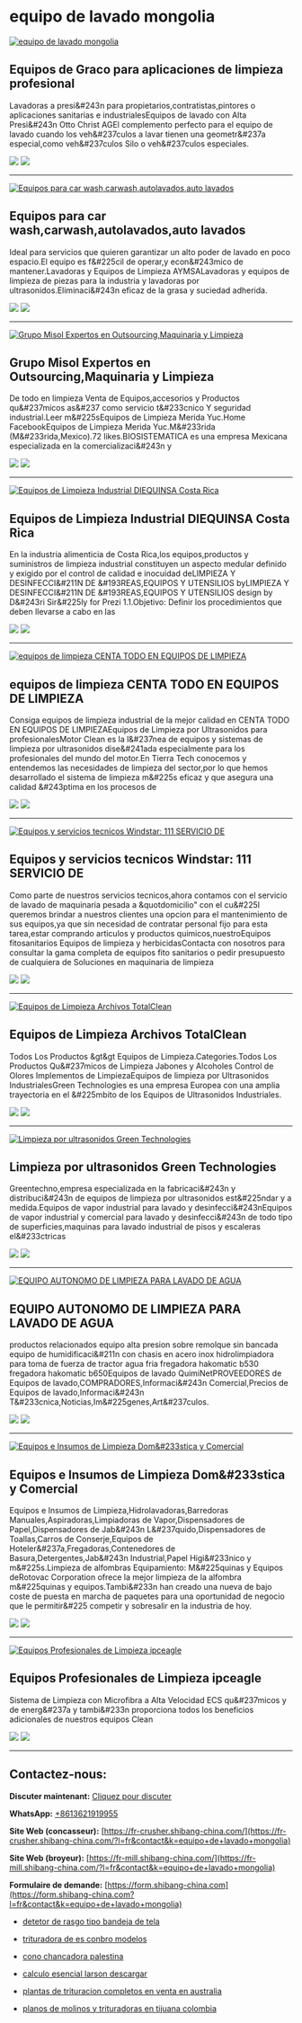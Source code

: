 # equipo de lavado mongolia

<a href="https://swt.shibang-china.com/?l=fr&img&k=equipo+de+lavado+mongolia" target="_blank">![equipo de lavado mongolia](http://static.shibang-china.com/all-800x300/1198.jpg)</a>

## Equipos de Graco para aplicaciones de limpieza profesional
Lavadoras a presi&#243n para propietarios,contratistas,pintores o aplicaciones sanitarias e industrialesEquipos de lavado con Alta Presi&#243n Otto Christ AGEl complemento perfecto para el equipo de lavado cuando los veh&#237culos a lavar tienen una geometr&#237a especial,como veh&#237culos Silo o veh&#237culos especiales.


<a href="https://whatsapp.shibangsoft.com/WhatsApp.php" target="_blank" title="WhatsApp">![](http://static.shibang-china.com/icon/whatsapp.png)</a> <a href="https://swt.shibang-china.com/?l=fr&icon&k=equipo+de+lavado+mongolia" target="_blank">![](http://static.shibang-china.com/icon/chat-fr.png)</a>

---

<a href="https://swt.shibang-china.com/?l=fr&img&k=equipo+de+lavado+mongolia" target="_blank">![Equipos para car wash,carwash,autolavados,auto lavados](http://static.shibang-china.com/all-800x300/1466.jpg)</a>

## Equipos para car wash,carwash,autolavados,auto lavados
Ideal para servicios que quieren garantizar un alto poder de lavado en poco espacio.El equipo es f&#225cil de operar,y econ&#243mico de mantener.Lavadoras y Equipos de Limpieza AYMSALavadoras y equipos de limpieza de piezas para la industria y lavadoras por ultrasonidos.Eliminaci&#243n eficaz de la grasa y suciedad adherida.


<a href="https://whatsapp.shibangsoft.com/WhatsApp.php" target="_blank" title="WhatsApp">![](http://static.shibang-china.com/icon/whatsapp.png)</a> <a href="https://swt.shibang-china.com/?l=fr&icon&k=equipo+de+lavado+mongolia" target="_blank">![](http://static.shibang-china.com/icon/chat-fr.png)</a>

---

<a href="https://swt.shibang-china.com/?l=fr&img&k=equipo+de+lavado+mongolia" target="_blank">![Grupo Misol Expertos en Outsourcing,Maquinaria y Limpieza](http://static.shibang-china.com/all-800x300/1369.jpg)</a>

## Grupo Misol Expertos en Outsourcing,Maquinaria y Limpieza
De todo en limpieza Venta de Equipos,accesorios y Productos qu&#237micos as&#237 como servicio t&#233cnico Y seguridad industrial.Leer m&#225sEquipos de Limpieza Merida Yuc.Home FacebookEquipos de Limpieza Merida Yuc.M&#233rida (M&#233rida,Mexico).72 likes.BIOSISTEMATICA es una empresa Mexicana especializada en la comercializaci&#243n y


<a href="https://whatsapp.shibangsoft.com/WhatsApp.php" target="_blank" title="WhatsApp">![](http://static.shibang-china.com/icon/whatsapp.png)</a> <a href="https://swt.shibang-china.com/?l=fr&icon&k=equipo+de+lavado+mongolia" target="_blank">![](http://static.shibang-china.com/icon/chat-fr.png)</a>

---

<a href="https://swt.shibang-china.com/?l=fr&img&k=equipo+de+lavado+mongolia" target="_blank">![Equipos de Limpieza Industrial DIEQUINSA Costa Rica](http://static.shibang-china.com/all-800x300/636.jpg)</a>

## Equipos de Limpieza Industrial DIEQUINSA Costa Rica
En la industria alimenticia de Costa Rica,los equipos,productos y suministros de limpieza industrial constituyen un aspecto medular definido y exigido por el control de calidad e inocuidad deLIMPIEZA Y DESINFECCI&#211N DE &#193REAS,EQUIPOS Y UTENSILIOS byLIMPIEZA Y DESINFECCI&#211N DE &#193REAS,EQUIPOS Y UTENSILIOS design by D&#243ri Sir&#225ly for Prezi 1.1.Objetivo: Definir los procedimientos que deben llevarse a cabo en las


<a href="https://whatsapp.shibangsoft.com/WhatsApp.php" target="_blank" title="WhatsApp">![](http://static.shibang-china.com/icon/whatsapp.png)</a> <a href="https://swt.shibang-china.com/?l=fr&icon&k=equipo+de+lavado+mongolia" target="_blank">![](http://static.shibang-china.com/icon/chat-fr.png)</a>

---

<a href="https://swt.shibang-china.com/?l=fr&img&k=equipo+de+lavado+mongolia" target="_blank">![equipos de limpieza CENTA TODO EN EQUIPOS DE LIMPIEZA](http://static.shibang-china.com/all-800x300/510.jpg)</a>

## equipos de limpieza CENTA TODO EN EQUIPOS DE LIMPIEZA
Consiga equipos de limpieza industrial de la mejor calidad en CENTA TODO EN EQUIPOS DE LIMPIEZAEquipos de Limpieza por Ultrasonidos para profesionalesMotor Clean es la l&#237nea de equipos y sistemas de limpieza por ultrasonidos dise&#241ada especialmente para los profesionales del mundo del motor.En Tierra Tech conocemos y entendemos las necesidades de limpieza del sector,por lo que hemos desarrollado el sistema de limpieza m&#225s eficaz y que asegura una calidad &#243ptima en los procesos de


<a href="https://whatsapp.shibangsoft.com/WhatsApp.php" target="_blank" title="WhatsApp">![](http://static.shibang-china.com/icon/whatsapp.png)</a> <a href="https://swt.shibang-china.com/?l=fr&icon&k=equipo+de+lavado+mongolia" target="_blank">![](http://static.shibang-china.com/icon/chat-fr.png)</a>

---

<a href="https://swt.shibang-china.com/?l=fr&img&k=equipo+de+lavado+mongolia" target="_blank">![Equipos y servicios tecnicos Windstar: 111 SERVICIO DE](http://static.shibang-china.com/all-800x300/324.jpg)</a>

## Equipos y servicios tecnicos Windstar: 111 SERVICIO DE
Como parte de nuestros servicios tecnicos,ahora contamos con el servicio de lavado de maquinaria pesada a &quotdomicilio" con el cu&#225l queremos brindar a nuestros clientes una opcion para el mantenimiento de sus equipos,ya que sin necesidad de contratar personal fijo para esta tarea,estar comprando articulos y productos quimicos,nuestroEquipos fitosanitarios Equipos de limpieza y herbicidasContacta con nosotros para consultar la gama completa de equipos fito sanitarios o pedir presupuesto de cualquiera de Soluciones en maquinaria de limpieza


<a href="https://whatsapp.shibangsoft.com/WhatsApp.php" target="_blank" title="WhatsApp">![](http://static.shibang-china.com/icon/whatsapp.png)</a> <a href="https://swt.shibang-china.com/?l=fr&icon&k=equipo+de+lavado+mongolia" target="_blank">![](http://static.shibang-china.com/icon/chat-fr.png)</a>

---

<a href="https://swt.shibang-china.com/?l=fr&img&k=equipo+de+lavado+mongolia" target="_blank">![Equipos de Limpieza Archivos TotalClean](http://static.shibang-china.com/all-800x300/630.jpg)</a>

## Equipos de Limpieza Archivos TotalClean
Todos Los Productos &gt&gt Equipos de Limpieza.Categories.Todos Los Productos Qu&#237micos de Limpieza Jabones y Alcoholes Control de Olores Implementos de LimpiezaEquipos de limpieza por Ultrasonidos IndustrialesGreen Technologies es una empresa Europea con una amplia trayectoria en el &#225mbito de los Equipos de Ultrasonidos Industriales.


<a href="https://whatsapp.shibangsoft.com/WhatsApp.php" target="_blank" title="WhatsApp">![](http://static.shibang-china.com/icon/whatsapp.png)</a> <a href="https://swt.shibang-china.com/?l=fr&icon&k=equipo+de+lavado+mongolia" target="_blank">![](http://static.shibang-china.com/icon/chat-fr.png)</a>

---

<a href="https://swt.shibang-china.com/?l=fr&img&k=equipo+de+lavado+mongolia" target="_blank">![Limpieza por ultrasonidos Green Technologies](http://static.shibang-china.com/all-800x300/1327.jpg)</a>

## Limpieza por ultrasonidos Green Technologies
Greentechno,empresa especializada en la fabricaci&#243n y distribuci&#243n de equipos de limpieza por ultrasonidos est&#225ndar y a medida.Equipos de vapor industrial para lavado y desinfecci&#243nEquipos de vapor industrial y comercial para lavado y desinfecci&#243n de todo tipo de superficies,maquinas para lavado industrial de pisos y escaleras el&#233ctricas


<a href="https://whatsapp.shibangsoft.com/WhatsApp.php" target="_blank" title="WhatsApp">![](http://static.shibang-china.com/icon/whatsapp.png)</a> <a href="https://swt.shibang-china.com/?l=fr&icon&k=equipo+de+lavado+mongolia" target="_blank">![](http://static.shibang-china.com/icon/chat-fr.png)</a>

---

<a href="https://swt.shibang-china.com/?l=fr&img&k=equipo+de+lavado+mongolia" target="_blank">![EQUIPO AUTONOMO DE LIMPIEZA PARA LAVADO DE AGUA](http://static.shibang-china.com/all-800x300/1522.jpg)</a>

## EQUIPO AUTONOMO DE LIMPIEZA PARA LAVADO DE AGUA
productos relacionados equipo alta presion sobre remolque sin bancada equipo de humidificaci&#211n con chasis en acero inox hidrolimpiadora para toma de fuerza de tractor agua fria fregadora hakomatic b530 fregadora hakomatic b650Equipos de lavado QuimiNetPROVEEDORES de Equipos de lavado,COMPRADORES,Informaci&#243n Comercial,Precios de Equipos de lavado,Informaci&#243n T&#233cnica,Noticias,Im&#225genes,Art&#237culos.


<a href="https://whatsapp.shibangsoft.com/WhatsApp.php" target="_blank" title="WhatsApp">![](http://static.shibang-china.com/icon/whatsapp.png)</a> <a href="https://swt.shibang-china.com/?l=fr&icon&k=equipo+de+lavado+mongolia" target="_blank">![](http://static.shibang-china.com/icon/chat-fr.png)</a>

---

<a href="https://swt.shibang-china.com/?l=fr&img&k=equipo+de+lavado+mongolia" target="_blank">![Equipos e Insumos de Limpieza Dom&#233stica y Comercial](http://static.shibang-china.com/all-800x300/483.jpg)</a>

## Equipos e Insumos de Limpieza Dom&#233stica y Comercial
Equipos e Insumos de Limpieza,Hidrolavadoras,Barredoras Manuales,Aspiradoras,Limpiadoras de Vapor,Dispensadores de Papel,Dispensadores de Jab&#243n L&#237quido,Dispensadores de Toallas,Carros de Conserje,Equipos de Hoteler&#237a,Fregadoras,Contenedores de Basura,Detergentes,Jab&#243n Industrial,Papel Higi&#233nico y m&#225s.Limpieza de alfombras Equipamiento: M&#225quinas y Equipos deRotovac Corporation ofrece la mejor limpieza de la alfombra m&#225quinas y equipos.Tambi&#233n han creado una nueva de bajo coste de puesta en marcha de paquetes para una oportunidad de negocio que le permitir&#225 competir y sobresalir en la industria de hoy.


<a href="https://whatsapp.shibangsoft.com/WhatsApp.php" target="_blank" title="WhatsApp">![](http://static.shibang-china.com/icon/whatsapp.png)</a> <a href="https://swt.shibang-china.com/?l=fr&icon&k=equipo+de+lavado+mongolia" target="_blank">![](http://static.shibang-china.com/icon/chat-fr.png)</a>

---

<a href="https://swt.shibang-china.com/?l=fr&img&k=equipo+de+lavado+mongolia" target="_blank">![Equipos Profesionales de Limpieza ipceagle](http://static.shibang-china.com/all-800x300/633.jpg)</a>

## Equipos Profesionales de Limpieza ipceagle
Sistema de Limpieza con Microfibra a Alta Velocidad ECS qu&#237micos y de energ&#237a y tambi&#233n proporciona todos los beneficios adicionales de nuestros equipos Clean

<a href="https://whatsapp.shibangsoft.com/WhatsApp.php" target="_blank" title="WhatsApp">![](http://static.shibang-china.com/icon/whatsapp.png)</a> <a href="https://swt.shibang-china.com/?l=fr&icon&k=equipo+de+lavado+mongolia" target="_blank">![](http://static.shibang-china.com/icon/chat-fr.png)</a>

---
## Contactez-nous:

**Discuter maintenant:** [Cliquez pour discuter](https://swt.shibang-china.com?l=fr&contact&k=equipo+de+lavado+mongolia)

**WhatsApp:**  [+8613621919955](https://whatsapp.shibangsoft.com/WhatsApp.php)

**Site Web (concasseur):** [https://fr-crusher.shibang-china.com/](https://fr-crusher.shibang-china.com/?l=fr&contact&k=equipo+de+lavado+mongolia)

**Site Web (broyeur):** [https://fr-mill.shibang-china.com/](https://fr-mill.shibang-china.com/?l=fr&contact&k=equipo+de+lavado+mongolia)

**Formulaire de demande:** [https://form.shibang-china.com](https://form.shibang-china.com?l=fr&contact&k=equipo+de+lavado+mongolia)

* [detetor de rasgo tipo bandeja de tela](../64/detetor%20de%20rasgo%20tipo%20bandeja%20de%20tela.md)

* [trituradora de es conbro modelos](../64/trituradora%20de%20es%20conbro%20modelos.md)

* [cono chancadora palestina](../62/cono%20chancadora%20palestina.md)

* [calculo esencial larson descargar](../62/calculo%20esencial%20larson%20descargar.md)

* [plantas de trituracion completos en venta en australia](../62/plantas%20de%20trituracion%20completos%20en%20venta%20en%20australia.md)

* [planos de molinos y trituradoras en tijuana colombia](../64/planos%20de%20molinos%20y%20trituradoras%20en%20tijuana%20colombia.md)